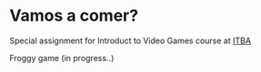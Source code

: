 # Vamos a comer?

Special assignment for Introduct to Video Games course at [ITBA](https://www.itba.edu.ar)

Froggy game (in progress..)
